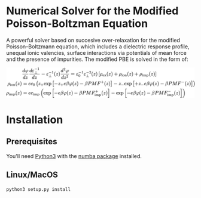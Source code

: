 # Numerical Solver for the Modified Poisson-Boltzman Equation

A powerful solver based on succesive over-relaxation for the modified Poisson–Boltzmann equation, which includes a dielectric response profile, unequal ionic valencies, surface interactions via potentials of mean force and the presence of impurities. The modified PBE is solved in the form of:

![PBE](/modified_PBE.jpg)

# Installation

## Prerequisites

You'll need [Python3](https://www.python.org) with the [numba package](http://numba.pydata.org/) installed.

## Linux/MacOS

``python3 setup.py install``


